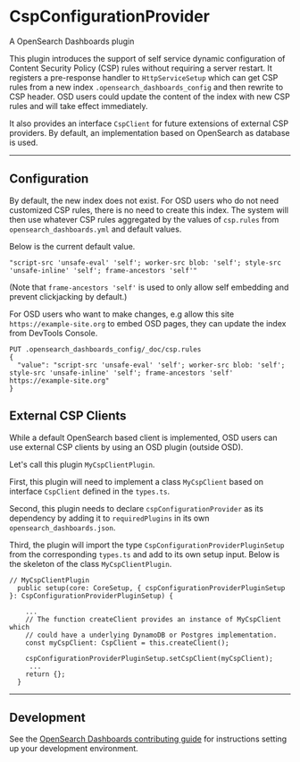 # CspConfigurationProvider

A OpenSearch Dashboards plugin

This plugin introduces the support of self service dynamic configuration of Content Security Policy (CSP) rules without requiring a server restart. It registers a pre-response handler to `HttpServiceSetup` which can get CSP rules from a new index `.opensearch_dashboards_config` and then rewrite to CSP header. OSD users could update the content of the index with new CSP rules and will take effect immediately.

It also provides an interface `CspClient` for future extensions of external CSP providers. By default, an implementation based on OpenSearch as database is used.

---

## Configuration

By default, the new index does not exist. For OSD users who do not need customized CSP rules, there is no need to create this index. The system will then use whatever CSP rules aggregated by the values of `csp.rules` from `opensearch_dashboards.yml` and default values.

Below is the current default value.

```
"script-src 'unsafe-eval' 'self'; worker-src blob: 'self'; style-src 'unsafe-inline' 'self'; frame-ancestors 'self'"
```
(Note that `frame-ancestors 'self'` is used to only allow self embedding and prevent clickjacking by default.)

For OSD users who want to make changes, e.g allow this site `https://example-site.org` to embed OSD pages, they can update the index from DevTools Console.

```
PUT .opensearch_dashboards_config/_doc/csp.rules
{
  "value": "script-src 'unsafe-eval' 'self'; worker-src blob: 'self'; style-src 'unsafe-inline' 'self'; frame-ancestors 'self' https://example-site.org"
}

```

## External CSP Clients
While a default OpenSearch based client is implemented, OSD users can use external CSP clients by using an OSD plugin (outside OSD).

Let's call this plugin `MyCspClientPlugin`.

First, this plugin will need to implement a class `MyCspClient` based on interface `CspClient` defined in the `types.ts`.

Second, this plugin needs to declare `cspConfigurationProvider` as its dependency by adding it to `requiredPlugins` in its own `opensearch_dashboards.json`.

Third, the plugin will import the type `CspConfigurationProviderPluginSetup` from the corresponding `types.ts` and add to its own setup input. Below is the skeleton of the class `MyCspClientPlugin`.

```
// MyCspClientPlugin
  public setup(core: CoreSetup, { cspConfigurationProviderPluginSetup }: CspConfigurationProviderPluginSetup) {

    ...
    // The function createClient provides an instance of MyCspClient which
    // could have a underlying DynamoDB or Postgres implementation.
    const myCspClient: CspClient = this.createClient();

    cspConfigurationProviderPluginSetup.setCspClient(myCspClient);
     ...
    return {};
  }

```

---
## Development

See the [OpenSearch Dashboards contributing
guide](https://github.com/opensearch-project/OpenSearch-Dashboards/blob/main/CONTRIBUTING.md) for instructions
setting up your development environment.
